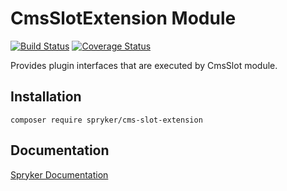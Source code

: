 # CmsSlotExtension Module
[![Build Status](https://travis-ci.org/spryker/cms-slot-extension.svg)](https://travis-ci.org/spryker/cms-slot-extension)
[![Coverage Status](https://coveralls.io/repos/github/spryker/cms-slot-extension/badge.svg)](https://coveralls.io/github/spryker/cms-slot-extension)

Provides plugin interfaces that are executed by CmsSlot module.

## Installation

```
composer require spryker/cms-slot-extension
```

## Documentation

[Spryker Documentation](https://academy.spryker.com/developing_with_spryker/module_guide/modules.html)
